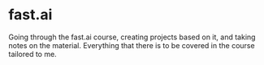 # fast.ai
Going through the fast.ai course, creating projects based on it, and taking notes on the material. Everything that there is to be covered in the course tailored to me.

